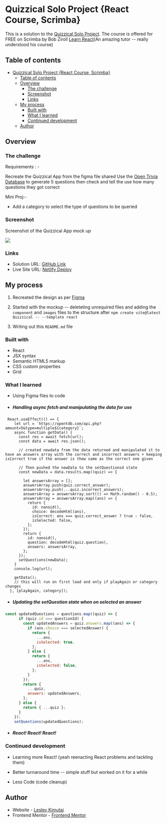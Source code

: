 # Quizzical Solo Project {React Course, Scrimba}

This is a solution to the [Quizzical Solo Project](https://scrimba.com/learn/learnreact/solo-project-quizzical-co24f49bea8aace7c174082c8).
The course is offered for FREE on Scrimba by Bob Ziroll [Learn React](https://scrimba.com/learn/learnreact)(An amazing tutor -- really understood his course)


## Table of contents

- [Quizzical Solo Project {React Course, Scrimba}](#quizzical-solo-project-react-course-scrimba)
  - [Table of contents](#table-of-contents)
  - [Overview](#overview)
    - [The challenge](#the-challenge)
    - [Screenshot](#screenshot)
    - [Links](#links)
  - [My process](#my-process)
    - [Built with](#built-with)
    - [What I learned](#what-i-learned)
    - [Continued development](#continued-development)
  - [Author](#author)

## Overview

### The challenge

Requirements : -

Recreate the Quizzical App from the figma file shared
Use the [Open Trivia Database](https://opentdb.com/) to generate 5 questions then check and tell the use how many questions they got correct

Mini Proj:-
- Add a category to select the type of questions to be queried


### Screenshot

Screenshot of the Quizzical App mock up

![](./src/assets/images/screenshot.jpg)

### Links

- Solution URL: [GitHub Link](https://github.com/issagoodlifeInc/quizzical.git)
- Live Site URL: [Netlify Deploy](https://lesquiz.netlify.app/)

## My process

1. Recreated the design as per [Figma](https://www.figma.com/file/E9S5iPcm10f0RIHK8mCqKL/Quizzical-App?node-id=0%3A1&t=auIHPhVjWmCbWZRz-0)

2. Started with the mockup -- deleteting unrequired files and adding the `component` and `images` files to the structure after `npm create vite@latest Quizzical -- --template react`

3. Writing out this `README.md` file

### Built with

- React
- JSX syntax
- Semantic HTML5 markup
- CSS custom properties
- Grid

### What I learned

- Using Figma files to code

- ##### Handling async fetch and manipulating the data for use
  
```JSX
 React.useEffect(() => {
    let url = `https://opentdb.com/api.php?amount=5&type=multiple${category}`;
    async function getData() {
      const res = await fetch(url);
      const data = await res.json();

      // created newdata from the data returned and manipulated it to have an answers array with the correct and incorrect answers + keeping isCorrect true if the answer is thew same as the correct one given
      
      // Then pushed the newData to the setQuestionsd state
      const newData = data.results.map((quiz) => {

        let answersArray = [];
        answersArray.push(quiz.correct_answer);
        answersArray.push(...quiz.incorrect_answers);
        answersArray = answersArray.sort(() => Math.random() - 0.5);
        answersArray = answersArray.map((ans) => {
          return {
            id: nanoid(),
            choice: decodeHtml(ans),
            isCorrect: ans === quiz.correct_answer ? true : false,
            isSelected: false,
          };
        });
        return {
          id: nanoid(),
          question: decodeHtml(quiz.question),
          answers: answersArray,
        };
      });
      setQuestions(newData);
    }
    console.log(url);

    getData();
    // this will run on first load and only if playAgain or category changes
  }, [playAgain, category]);

```
- ##### Updating the setQuestion state when on selected an answer

```jsx
const updatedQuestions = questions.map((quiz) => {
      if (quiz.id === questionId) {
        const updatedAnswers = quiz.answers.map((ans) => {
          if (ans.choice === selectedAnswer) {
            return {
              ...ans,
              isSelected: true,
            };
          } else {
            return {
              ...ans,
              isSelected: false,
            };
          }
        });
        return {
          ...quiz,
          answers: updatedAnswers,
        };
      } else {
        return { ...quiz };
      }
    });
    setQuestions(updatedQuestions);
```

- ##### React! React! React!

### Continued development

- Learning more React! (yeah reenacting React problems and tackling them)

- Better turnaround time -- simple stuff but worked on it for a while

- Less Code (code cleanup)

## Author

- Website - [Lesley Kimutai](https://leskim.github.io/myweb/)
- Frontend Mentor - [Frontend Mentor](https://www.frontendmentor.io/profile/Leskim)
